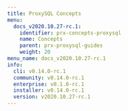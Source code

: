 ```yaml
---
title: ProxySQL Concepts
menu:
  docs_v2020.10.27-rc.1:
    identifier: prx-concepts-proxysql
    name: Concepts
    parent: prx-proxysql-guides
    weight: 20
menu_name: docs_v2020.10.27-rc.1
info:
  cli: v0.14.0-rc.1
  community: v0.14.0-rc.1
  enterprise: v0.1.0-rc.1
  installer: v0.14.0-rc.1
  version: v2020.10.27-rc.1
---
```


